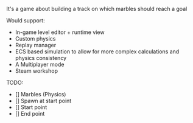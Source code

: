 It's a game about building a track on which marbles should reach a goal

Would support:
- In-game level editor + runtime view
- Custom physics
- Replay manager
- ECS based simulation to allow for more complex calculations and physics consistency
- A Multiplayer mode
- Steam workshop



TODO:
- [] Marbles (Physics)
- [] Spawn at start point
- [] Start point
- [] End point
